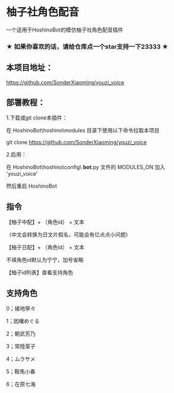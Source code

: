 # 柚子社角色配音

一个适用于HoshinoBot的模仿柚子社角色配音插件

### ★ 如果你喜欢的话，请给仓库点一个star支持一下23333 ★

## 本项目地址：

https://github.com/SonderXiaoming/youzi_voice

## 部署教程：

1.下载或git clone本插件：

在 HoshinoBot\hoshino\modules 目录下使用以下命令拉取本项目

git clone https://github.com/SonderXiaoming/youzi_voice

2.启用：

在 HoshinoBot\hoshino\config\ **bot**.py 文件的 MODULES_ON 加入 'youzi_voice'

然后重启 HoshinoBot

## 指令

【柚子中配】+ （角色id） + 文本

（中文会转换为日文片假名，可能会有亿点点小问题）

【柚子日配】+ （角色id） + 文本

不填角色id默认为宁宁，加号省略

【柚子id列表】查看支持角色

## 支持角色

0；綾地寧々

1；因幡めぐる

2；朝武芳乃

3；常陸茉子

4；ムラサメ

5；鞍馬小春

6；在原七海